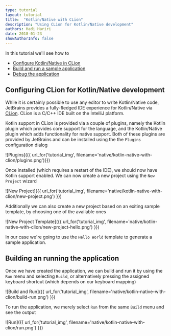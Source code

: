 ```yaml
---
type: tutorial
layout: tutorial
title:  "Kotlin/Native with CLion"
description: "Using CLion for Kotlin/Native development"
authors: Hadi Hariri 
date: 2018-01-23
showAuthorInfo: false
---
```



In this tutorial we'll see how to

* [Configure Kotlin/Native in CLion](#configuring-clion-for-kotlin/native-development)
* [Build and run a sample application](#building-an-running-the-application)
* [Debug the application](#debugging-the-application)


## Configuring CLion for Kotlin/Native development

While it is certainly possible to use any editor to write Kotlin/Native code, JetBrains provides 
a fully-fledged IDE experience for Kotlin/Native via [CLion](https://www.jetbrains.com/clion). CLion is a C/C++ IDE built on the
IntelliJ platform. 

Kotlin support in CLion is provided via a couple of plugins, namely the Kotlin plugin which provides core support for the language, and the Kotlin/Native plugin which 
adds functionality for native support. Both of these plugins are provided by JetBrains and can be installed using the the `Plugins` configuration dialog


![Plugins]({{ url_for('tutorial_img', filename='native/kotlin-native-with-clion/plugins.png')}})


Once installed (which requires a restart of the IDE), we should now have Kotlin support enabled. We can now create a new project using the 
`New Project` wizard

![New Project]({{ url_for('tutorial_img', filename='native/kotlin-native-with-clion/new-project.png') }})


Additionally we can also create a new project based on an exiting sample template, by choosing one of the available ones

![New Project Template]({{ url_for('tutorial_img', filename='native/kotlin-native-with-clion/new-project-hello.png') }})

In our case we're going to use the `Hello World` template to generate a sample application. 

## Building an running the application

Once we have created the application, we can build and run it by using the `Run` menu and selecting `Build`, or alternatively
pressing the assigned keyboard shortcut (which depends on our keyboard mapping)

![Build and Run]({{ url_for('tutorial_img', filename='native/kotlin-native-with-clion/build-run.png') }}) 

To run the application, we merely select `Run` from the same `Build` menu and see the output

![Run]({{ url_for('tutorial_img', filename='native/kotlin-native-with-clion/run.png') }})


